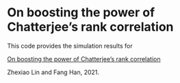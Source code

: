 # On boosting the power of Chatterjee’s rank correlation

This code provides the simulation results for 

[On boosting the power of Chatterjee’s rank correlation](https://arxiv.org/abs/2108.06828)

Zhexiao Lin and Fang Han, 2021.
